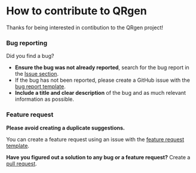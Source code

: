 # How to contribute to QRgen
Thanks for being interested in contibution to the QRgen project!

### Bug reporting
Did you find a bug?
- **Ensure the bug was not already reported**, search for the bug report in the [Issue section](https://www.github.com/Stepan02/qrgen/issues).
- If the bug has not been reported, please create a GitHub issue with the [bug report template](https://github.com/Stepan02/qrgen/issues/new?template=bug-report.md).
- **Include a title and clear description** of the bug and as much relevant information as possible.

### Feature request
**Please avoid creating a duplicate suggestions.**

You can create a feature request using an issue with the [feature request template](https://github.com/Stepan02/qrgen/issues/new?template=feature-suggestion.md).

**Have you figured out a solution to any bug or a feature request?** Create a [pull request](https://github.com/Stepan02/qrgen/pulls).
